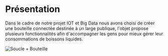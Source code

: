 # Présentation


Dans le cadre de notre projet IOT et Big Data nous avons choisi de créer une bouteille connectée destinée à un large publique, l'objet propose plusieurs fonctionnalités afin d'accompagner les gens pour mieux gérer leur consommations de boissons liquides.

![Soucle + Bouteille](https://user-images.githubusercontent.com/61466639/163414054-0050a198-8dab-479f-a415-3d8e540ea24b.png)
